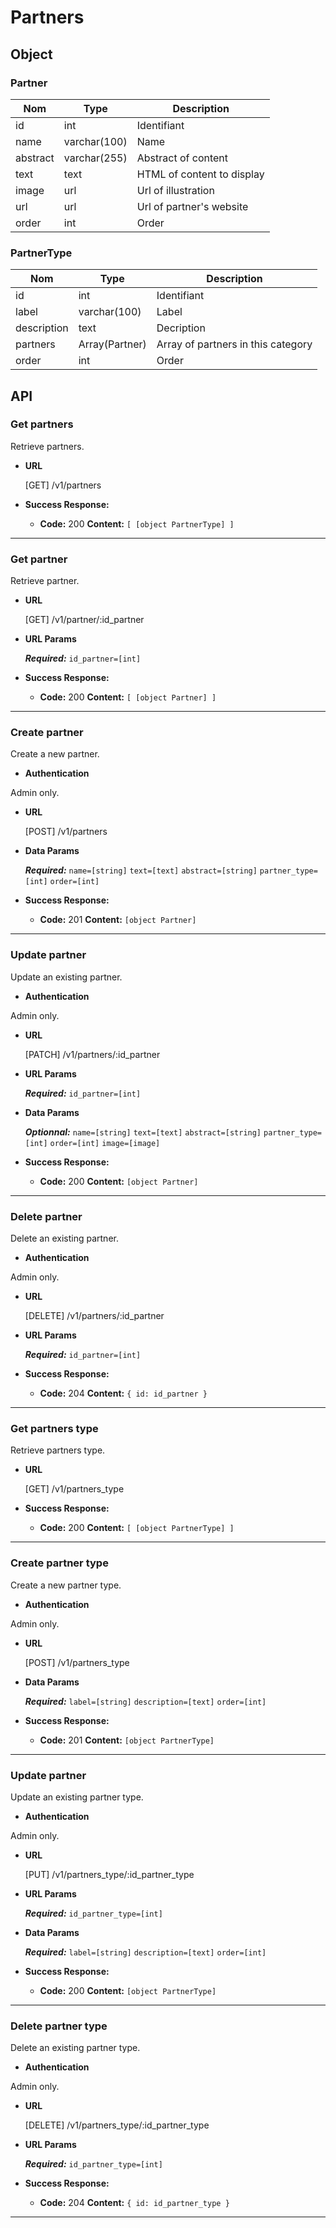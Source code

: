 # Partners

## Object

### Partner

**Nom**               | **Type**      | **Description** 
----------------------|-------------  |-------------------
id                    | int           | Identifiant
name                  | varchar(100)  | Name
abstract              | varchar(255)  | Abstract of content
text                  | text          | HTML of content to display
image                 | url           | Url of illustration
url                   | url           | Url of partner's website
order                 | int           | Order

### PartnerType

**Nom**               | **Type**      | **Description** 
----------------------|-------------  |-------------------
id                    | int           | Identifiant
label                 | varchar(100)  | Label
description           | text          | Decription
partners              | Array(Partner)| Array of partners in this category
order                 | int           | Order


## API

### Get partners

 Retrieve partners.

* **URL**

  [GET] /v1/partners

* **Success Response:**

  * **Code:** 200
    **Content:** `[ [object PartnerType] ]`

---

### Get partner

 Retrieve partner.

* **URL**

  [GET] /v1/partner/:id_partner

*  **URL Params**

   ***Required:***
   `id_partner=[int]`

* **Success Response:**

  * **Code:** 200
    **Content:** `[ [object Partner] ]`

---

### Create partner

 Create a new partner.

* **Authentication**

Admin only.

* **URL**

  [POST] /v1/partners

* **Data Params**

  ***Required:***
   `name=[string]`
   `text=[text]`
   `abstract=[string]`
   `partner_type=[int]`
   `order=[int]`

* **Success Response:**

  * **Code:** 201
    **Content:** `[object Partner]`

---

### Update partner

 Update an existing partner.

* **Authentication**

Admin only.

* **URL**

  [PATCH] /v1/partners/:id_partner

*  **URL Params**

   ***Required:***
   `id_partner=[int]`

* **Data Params**

  ***Optionnal:***
   `name=[string]`
   `text=[text]`
   `abstract=[string]`
   `partner_type=[int]`
   `order=[int]`
   `image=[image]`

* **Success Response:**

  * **Code:** 200
    **Content:** `[object Partner]`

---

### Delete partner

 Delete an existing partner.

* **Authentication**

Admin only.

* **URL**

  [DELETE] /v1/partners/:id_partner

*  **URL Params**

   ***Required:***
   `id_partner=[int]`

* **Success Response:**

  * **Code:** 204 
    **Content:** `{ id: id_partner }`

---

### Get partners type

 Retrieve partners type.

* **URL**

  [GET] /v1/partners_type

* **Success Response:**

  * **Code:** 200
    **Content:** `[ [object PartnerType] ]`

---

### Create partner type

 Create a new partner type.

* **Authentication**

Admin only.

* **URL**

  [POST] /v1/partners_type

* **Data Params**

  ***Required:***
   `label=[string]`
   `description=[text]`
   `order=[int]`

* **Success Response:**

  * **Code:** 201
    **Content:** `[object PartnerType]`

---

### Update partner

 Update an existing partner type.

* **Authentication**

Admin only.

* **URL**

  [PUT] /v1/partners_type/:id_partner_type

*  **URL Params**

   ***Required:***
   `id_partner_type=[int]`

* **Data Params**

  ***Required:***
   `label=[string]`
   `description=[text]`
   `order=[int]`

* **Success Response:**

  * **Code:** 200
    **Content:** `[object PartnerType]`

---

### Delete partner type

 Delete an existing partner type.

* **Authentication**

Admin only.

* **URL**

  [DELETE] /v1/partners_type/:id_partner_type

*  **URL Params**

   ***Required:***
   `id_partner_type=[int]`

* **Success Response:**

  * **Code:** 204 
    **Content:** `{ id: id_partner_type }`

---